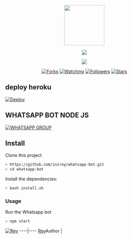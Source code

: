 <p align="center"><img src="https://encrypted-tbn0.gstatic.com/images?q=tbn:ANd9GcTm_viVue7cigCbzc_puEEqJzzzImgaIyviKg&usqp=CAU" width="128" height="128"/>
</p>
<!-- <img src="https://raw.githubusercontent.com/MRHRTZ/DGC-ChatBotV3/main/media/img/dgc.jpg" width="128" height="128"/> -->
<p align="center">
<a href="//github.com/inirey"><img src="https://img.shields.io/badge/Author-Rey-red.svg?style=for-the-badge&logo=github"/><a/>
</p>
<p align="center">
<a href="https://javascript.com"><img src="https://img.shields.io/badge/Made%20With-javascript-cyan.svg?style=for-the-badge&logo=javascript"/><a/>
</p>
<p align="center">
<a href="https://github.com/inirey/whatsapp-bot/network/members"><img title="Forks" src="https://img.shields.io/github/forks/inirey/whatsapp-bot?color=red&style=flat-square"></a>
<a href="https://github.com/inirey/whatsapp-bot/watchers"><img title="Watching" src="https://img.shields.io/github/watchers/inirey/whatsapp-bot?label=Watchers&color=blue&style=flat-square"></a>
<a href="https://github.com/inirey/whatsapp-bot"><img title="Followers" src="https://img.shields.io/github/followers/inirey?color=blue&style=flat-square"></a>
<a href="https://github.com/inirey/whatsapp-bot/stargazers/"><img title="Stars" src="https://img.shields.io/github/stars/inirey/whatsapp-bot?color=red&style=flat-square"></a>
</p>

## deploy heroku
[![Deploy](https://www.herokucdn.com/deploy/button.svg)](https://heroku.com/deploy?template=https://github.com/inirey/whatsapp-bot/)

## WHATSAPP BOT NODE JS 
<a href="https://chat.whatsapp.com/BsC3U7tjBuq6vBXOa4Wh9j"><img title="WHATSAPP GROUP" src="https://img.shields.io/badge/Whatsapp Group-green?colorA=%23ff0000&colorB=%23017e40&style=for-the-badge"></a>

## Install
Clone this project

```bash
> https://github.com/inirey/whatsapp-bot.git
> cd whatsapp-bot
```

Install the dependencies:

```bash
> bash install.sh
```

### Usage
Run the Whatsapp bot

```bash
> npm start
```

[![Rey](https://avatars.githubusercontent.com/u/85196372?v=4.png?size=100)](https://github.com/inirey)
----|----
[Rey](https://github.com/inirey)Author |
